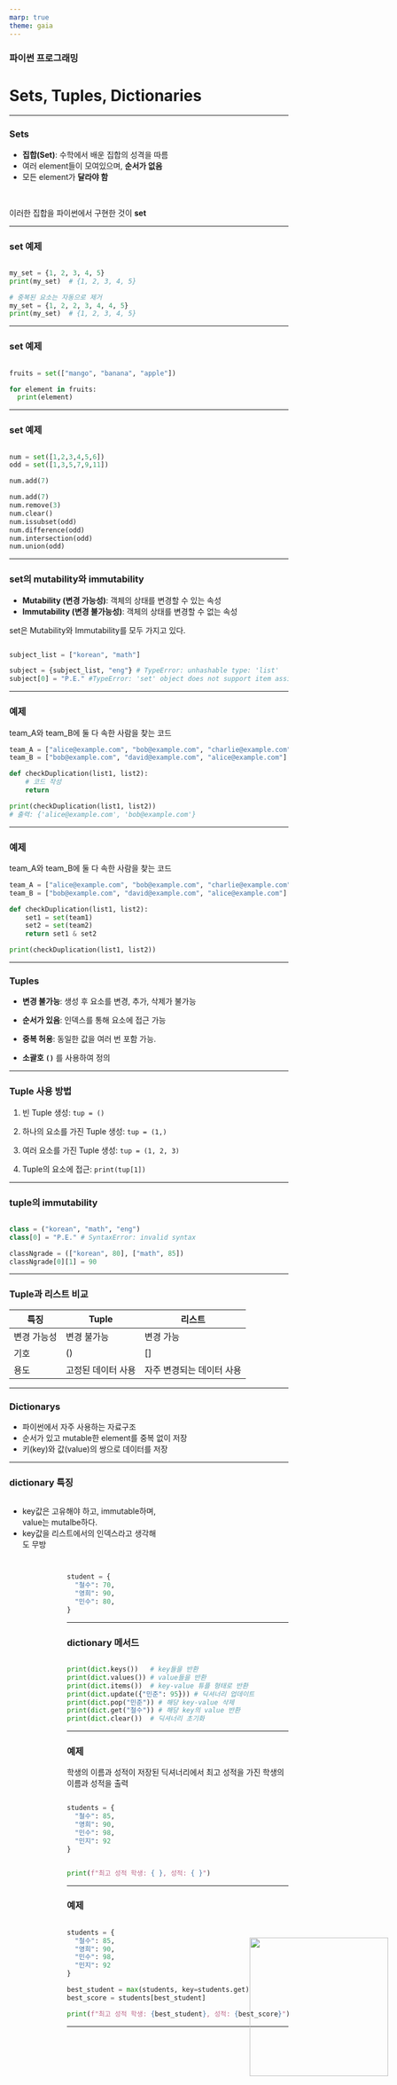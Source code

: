 ```yaml
---
marp: true
theme: gaia
---
```


### 파이썬 프로그래밍

# Sets, Tuples, Dictionaries

<img src="https://raw.githubusercontent.com/ga111o/sowon-kwhighschool-python/main/lecture/src/kwu-logo.png" style="width: 250px; position:absolute; bottom: 5%; right:5%">

---

### Sets

- **집합(Set)**: 수학에서 배운 집합의 성격을 따름
- 여러 element들이 모여있으며, **순서가 없음**
- 모든 element가 **달라야 함**

<br>

이러한 집합을 파이썬에서 구현한 것이 **set**

---

### set 예제

```python

my_set = {1, 2, 3, 4, 5}
print(my_set)  # {1, 2, 3, 4, 5}

# 중복된 요소는 자동으로 제거
my_set = {1, 2, 2, 3, 4, 4, 5}
print(my_set)  # {1, 2, 3, 4, 5}

```

---

### set 예제

```python

fruits = set(["mango", "banana", "apple"])

for element in fruits:
  print(element)

```

---

### set 예제

```python

num = set([1,2,3,4,5,6])
odd = set([1,3,5,7,9,11])

num.add(7)

num.add(7)
num.remove(3)
num.clear()
num.issubset(odd)
num.difference(odd)
num.intersection(odd)
num.union(odd)

```

---

### set의 mutability와 immutability

- **Mutability (변경 가능성)**: 객체의 상태를 변경할 수 있는 속성
- **Immutability (변경 불가능성)**: 객체의 상태를 변경할 수 없는 속성

set은 Mutability와 Immutability를 모두 가지고 있다.

```python

subject_list = ["korean", "math"]

subject = {subject_list, "eng"} # TypeError: unhashable type: 'list'
subject[0] = "P.E." #TypeError: 'set' object does not support item assignment

```

---

### 예제

team_A와 team_B에 둘 다 속한 사람을 찾는 코드

```python
team_A = ["alice@example.com", "bob@example.com", "charlie@example.com"]
team_B = ["bob@example.com", "david@example.com", "alice@example.com"]

def checkDuplication(list1, list2):
    # 코드 작성
    return

print(checkDuplication(list1, list2))
# 출력: {'alice@example.com', 'bob@example.com'}

```

---

### 예제

team_A와 team_B에 둘 다 속한 사람을 찾는 코드

```python
team_A = ["alice@example.com", "bob@example.com", "charlie@example.com"]
team_B = ["bob@example.com", "david@example.com", "alice@example.com"]

def checkDuplication(list1, list2):
    set1 = set(team1)
    set2 = set(team2)
    return set1 & set2

print(checkDuplication(list1, list2))

```

---

### Tuples

- **변경 불가능**: 생성 후 요소를 변경, 추가, 삭제가 불가능
- **순서가 있음**: 인덱스를 통해 요소에 접근 가능
- **중복 허용**: 동일한 값을 여러 번 포함 가능.

- **소괄호 `()`** 를 사용하여 정의

---

### Tuple 사용 방법

1. 빈 Tuple 생성: `tup = ()`

2. 하나의 요소를 가진 Tuple 생성: `tup = (1,)`

3. 여러 요소를 가진 Tuple 생성: `tup = (1, 2, 3)`

4. Tuple의 요소에 접근: `print(tup[1])`

---

### tuple의 immutability

```python

class = ("korean", "math", "eng")
class[0] = "P.E." # SyntaxError: invalid syntax

classNgrade = (["korean", 80], ["math", 85])
classNgrade[0][1] = 90

```

---

### Tuple과 리스트 비교

| 특징        | Tuple              | 리스트                    |
| ----------- | ------------------ | ------------------------- |
| 변경 가능성 | 변경 불가능        | 변경 가능                 |
| 기호        | ()                 | []                        |
| 용도        | 고정된 데이터 사용 | 자주 변경되는 데이터 사용 |

---

### Dictionarys

- 파이썬에서 자주 사용하는 자료구조
- 순서가 있고 mutable한 element를 중복 없이 저장
- 키(key)와 값(value)의 쌍으로 데이터를 저장

---

### dictionary 특징

<div style="float:left; width: 55%; margin-right:60px">

- key값은 고유해야 하고, immutable하며, value는 mutalbe하다.
- key값을 리스트에서의 인덱스라고 생각해도 무방

</div>

<div style="float:right; width:400px;">

```python

student = {
  "철수": 70,
  "영희": 90,
  "민수": 80,
}

```

---

### dictionary 메서드

```python

print(dict.keys())   # key들을 반환
print(dict.values()) # value들을 반환
print(dict.items())  # key-value 튜플 형태로 반환
print(dict.update({"민준": 95})) # 딕셔너리 업데이트
print(dict.pop("민준")) # 해당 key-value 삭제
print(dict.get("철수")) # 해당 key의 value 반환
print(dict.clear())  # 딕셔너리 초기화

```

---

### 예제

학생의 이름과 성적이 저장된 딕셔너리에서
최고 성적을 가진 학생의 이름과 성적을 출력

```python

students = {
  "철수": 85,
  "영희": 90,
  "민수": 98,
  "민지": 92
}


print(f"최고 성적 학생: { }, 성적: { }")

```

---

### 예제

```python

students = {
  "철수": 85,
  "영희": 90,
  "민수": 98,
  "민지": 92
}

best_student = max(students, key=students.get)
best_score = students[best_student]

print(f"최고 성적 학생: {best_student}, 성적: {best_score}")

```

---
